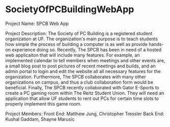 # SocietyOfPCBuildingWebApp

Project Name: SPCB Web App

Project Description: The Society of PC Building is a registered student organization at UF.
The organization's main purpose is to teach students how simple the process of building a 
computer is as well as provide hands-on experience doing so. Recently, The SPCB has been
in need of a hosted web applicaiton that will include many features. For example, an 
implemented calendar to tell members when meetings and other events are, a small blog post
to post pictures of recent meetings and builds, and an admin portal to login and edit the
website all all necessary features for the organization. Furthermore, The SPCB collaborates
with many other organizations on campus, and thus a club collaboration form would be beneficial.
Finally, The SPCB recently collaborated with Gator E-Sports to create a PC gaming room within
The Reitz Student Union. They will need an application that allow UF students to rent out 
PCs for certain time slots to properly implement this game room.

Project Members: 
Front End: Matthew Jung, Christopher Tressler 
Back End: Kushal Gaddam, Shayne Marusic
